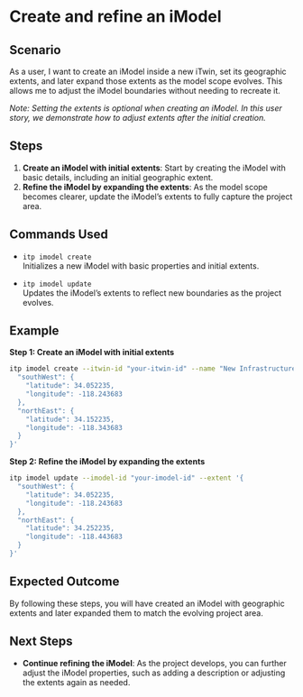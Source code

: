 # Create and refine an iModel

## Scenario

As a user, I want to create an iModel inside a new iTwin, set its geographic extents, and later expand those extents as the model scope evolves. This allows me to adjust the iModel boundaries without needing to recreate it.

*Note: Setting the extents is optional when creating an iModel. In this user story, we demonstrate how to adjust extents after the initial creation.*

## Steps

1. **Create an iModel with initial extents**: Start by creating the iModel with basic details, including an initial geographic extent.
2. **Refine the iModel by expanding the extents**: As the model scope becomes clearer, update the iModel’s extents to fully capture the project area.

## Commands Used

- `itp imodel create`  
  Initializes a new iModel with basic properties and initial extents.

- `itp imodel update`  
  Updates the iModel’s extents to reflect new boundaries as the project evolves.

## Example

**Step 1: Create an iModel with initial extents**
```bash
itp imodel create --itwin-id "your-itwin-id" --name "New Infrastructure Project" --extent '{
  "southWest": {
    "latitude": 34.052235,
    "longitude": -118.243683
  },
  "northEast": {
    "latitude": 34.152235,
    "longitude": -118.343683
  }
}'
```

**Step 2: Refine the iModel by expanding the extents**
```bash
itp imodel update --imodel-id "your-imodel-id" --extent '{
  "southWest": {
    "latitude": 34.052235,
    "longitude": -118.243683
  },
  "northEast": {
    "latitude": 34.252235,
    "longitude": -118.443683
  }
}'
```

## Expected Outcome

By following these steps, you will have created an iModel with geographic extents and later expanded them to match the evolving project area.

## Next Steps

- **Continue refining the iModel**: As the project develops, you can further adjust the iModel properties, such as adding a description or adjusting the extents again as needed.
